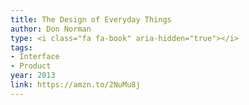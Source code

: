 ```yaml
---
title: The Design of Everyday Things
author: Don Norman
type: <i class="fa fa-book" aria-hidden="true"></i>
tags:
- Interface
- Product
year: 2013
link: https://amzn.to/2NuMu8j
---
```

